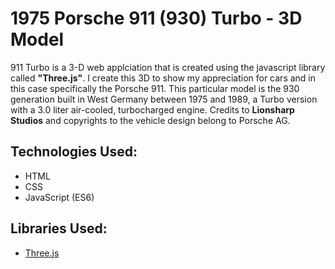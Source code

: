 # 1975 Porsche 911 (930) Turbo - 3D Model

911 Turbo is a 3-D web applciation that is created using the javascript library called **"Three.js"**. I create this 3D to show my appreciation for cars and in this case specifically the Porsche 911. 
This particular model is the 930 generation built in West Germany between 1975 and 1989, a Turbo version with a 3.0 liter air-cooled, turbocharged engine. Credits to **Lionsharp Studios** and
copyrights to the vehicle design belong to Porsche AG.

## Technologies Used:

- HTML
- CSS
- JavaScript (ES6)

## Libraries Used:

- [Three.js](https://threejs.org/ )
